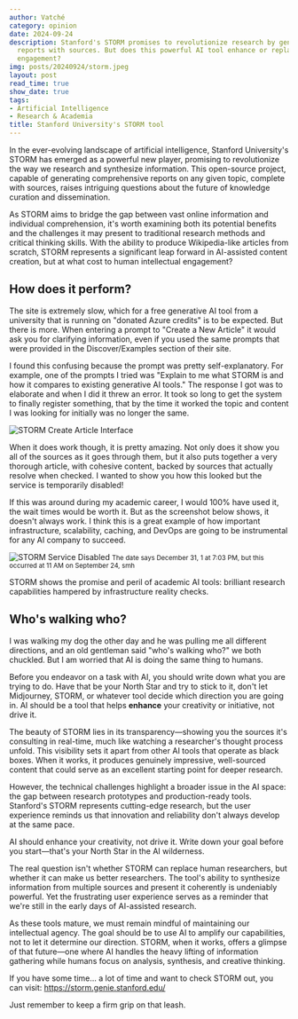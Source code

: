 ```yaml
---
author: Vatché
category: opinion
date: 2024-09-24
description: Stanford's STORM promises to revolutionize research by generating comprehensive
  reports with sources. But does this powerful AI tool enhance or replace human intellectual
  engagement?
img: posts/20240924/storm.jpeg
layout: post
read_time: true
show_date: true
tags:
- Artificial Intelligence
- Research & Academia
title: Stanford University's STORM tool
---
```


In the ever-evolving landscape of artificial intelligence, Stanford University's STORM has emerged as a powerful new player, promising to revolutionize the way we research and synthesize information. This open-source project, capable of generating comprehensive reports on any given topic, complete with sources, raises intriguing questions about the future of knowledge curation and dissemination.

As STORM aims to bridge the gap between vast online information and individual comprehension, it's worth examining both its potential benefits and the challenges it may present to traditional research methods and critical thinking skills. With the ability to produce Wikipedia-like articles from scratch, STORM represents a significant leap forward in AI-assisted content creation, but at what cost to human intellectual engagement?

## How does it perform?

The site is extremely slow, which for a free generative AI tool from a university that is running on "donated Azure credits" is to be expected. But there is more. When entering a prompt to "Create a New Article" it would ask you for clarifying information, even if you used the same prompts that were provided in the Discover/Examples section of their site.

I found this confusing because the prompt was pretty self-explanatory. For example, one of the prompts I tried was "Explain to me what STORM is and how it compares to existing generative AI tools." The response I got was to elaborate and when I did it threw an error. It took so long to get the system to finally register something, that by the time it worked the topic and content I was looking for initially was no longer the same.

![STORM Create Article Interface](./assets/img/posts/20240924/storm-create-article.png)

When it does work though, it is pretty amazing. Not only does it show you all of the sources as it goes through them, but it also puts together a very thorough article, with cohesive content, backed by sources that actually resolve when checked. I wanted to show you how this looked but the service is temporarily disabled!

If this was around during my academic career, I would 100% have used it, the wait times would be worth it. But as the screenshot below shows, it doesn't always work. I think this is a great example of how important infrastructure, scalability, caching, and DevOps are going to be instrumental for any AI company to succeed.

![STORM Service Disabled](./assets/img/posts/20240924/storm-service-disabled.png)
<small>The date says December 31, 1 at 7:03 PM, but this occurred at 11 AM on September 24, smh</small>

<tweet>STORM shows the promise and peril of academic AI tools: brilliant research capabilities hampered by infrastructure reality checks.</tweet>

## Who's walking who?

I was walking my dog the other day and he was pulling me all different directions, and an old gentleman said "who's walking who?" we both chuckled. But I am worried that AI is doing the same thing to humans.

Before you endeavor on a task with AI, you should write down what you are trying to do. Have that be your North Star and try to stick to it, don't let Midjourney, STORM, or whatever tool decide which direction you are going in. AI should be a tool that helps **enhance** your creativity or initiative, not drive it.

The beauty of STORM lies in its transparency—showing you the sources it's consulting in real-time, much like watching a researcher's thought process unfold. This visibility sets it apart from other AI tools that operate as black boxes. When it works, it produces genuinely impressive, well-sourced content that could serve as an excellent starting point for deeper research.

However, the technical challenges highlight a broader issue in the AI space: the gap between research prototypes and production-ready tools. Stanford's STORM represents cutting-edge research, but the user experience reminds us that innovation and reliability don't always develop at the same pace.

<tweet>AI should enhance your creativity, not drive it. Write down your goal before you start—that's your North Star in the AI wilderness.</tweet>

The real question isn't whether STORM can replace human researchers, but whether it can make us better researchers. The tool's ability to synthesize information from multiple sources and present it coherently is undeniably powerful. Yet the frustrating user experience serves as a reminder that we're still in the early days of AI-assisted research.

As these tools mature, we must remain mindful of maintaining our intellectual agency. The goal should be to use AI to amplify our capabilities, not to let it determine our direction. STORM, when it works, offers a glimpse of that future—one where AI handles the heavy lifting of information gathering while humans focus on analysis, synthesis, and creative thinking.

If you have some time... a lot of time and want to check STORM out, you can visit: https://storm.genie.stanford.edu/

Just remember to keep a firm grip on that leash.